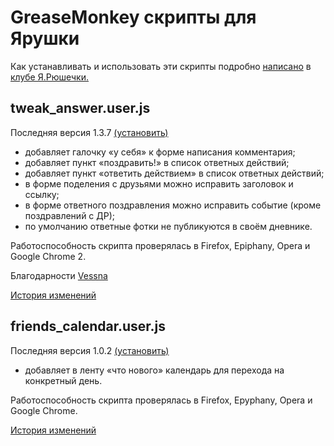 GreaseMonkey скрипты для Ярушки
===============================

Как устанавливать и использовать эти скрипты подробно [написано](http://clubs.ya.ru/4611686018427409269/replies.xml?item_no=874)
в [клубе Я.Рюшечки.](http://clubs.ya.ru/4611686018427409269/)

tweak_answer.user.js
--------------------

Последняя версия 1.3.7 [(установить)](http://github.com/alexeyten/yaru-tweaks/raw/1.3.7/tweak_answer.user.js)

* добавляет галочку «у себя» к форме написания комментария;
* добавляет пункт «поздравить!» в список ответных действий;
* добавляет пункт «ответить действием» в список ответных действий;
* в форме поделения с друзьями можно исправить заголовок и ссылку;
* в форме ответного поздравления можно исправить событие (кроме поздравлений с ДР);
* по умолчанию ответные фотки не публикуются в своём дневнике.

Работоспособность скрипта проверялась в Firefox, Epiphany, Opera и Google Chrome 2.

Благодарности [Vessna](http://vessna005.ya.ru/)

[История изменений](http://github.com/alexeyten/yaru-tweaks/raw/master/tweak_answer.changelog)


friends_calendar.user.js
------------------------

Последняя версия 1.0.2 [(установить)](http://github.com/alexeyten/yaru-tweaks/raw/fc1.0.2/friends_calendar.user.js)

* добавляет в ленту «что нового» календарь для перехода на конкретный день.

Работоспособность скрипта проверялась в Firefox, Epyphany, Opera и Google Chrome.

[История изменений](http://github.com/alexeyten/yaru-tweaks/raw/master/friends_calendar.changelog)
